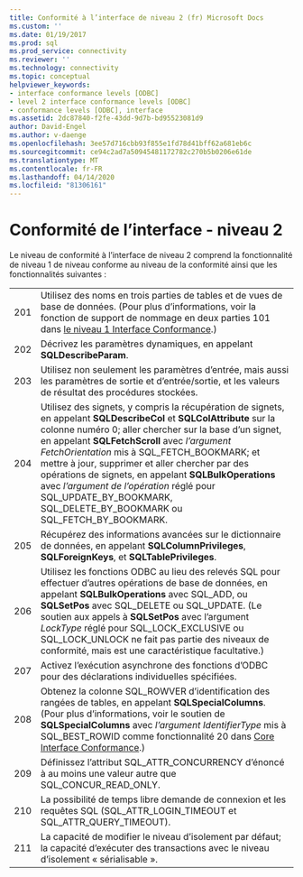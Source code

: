 ```yaml
---
title: Conformité à l’interface de niveau 2 (fr) Microsoft Docs
ms.custom: ''
ms.date: 01/19/2017
ms.prod: sql
ms.prod_service: connectivity
ms.reviewer: ''
ms.technology: connectivity
ms.topic: conceptual
helpviewer_keywords:
- interface conformance levels [ODBC]
- level 2 interface conformance levels [ODBC]
- conformance levels [ODBC], interface
ms.assetid: 2dc87840-f2fe-43dd-9d7b-bd95523081d9
author: David-Engel
ms.author: v-daenge
ms.openlocfilehash: 3ee57d716cbb93f855e1fd78d41bff62a681eb6c
ms.sourcegitcommit: ce94c2ad7a50945481172782c270b5b0206e61de
ms.translationtype: MT
ms.contentlocale: fr-FR
ms.lasthandoff: 04/14/2020
ms.locfileid: "81306161"
---
```

# <a name="level-2-interface-conformance"></a>Conformité de l’interface - niveau 2
Le niveau de conformité à l’interface de niveau 2 comprend la fonctionnalité de niveau 1 de niveau conforme au niveau de la conformité ainsi que les fonctionnalités suivantes :  
  
|||  
|-|-|  
|201|Utilisez des noms en trois parties de tables et de vues de base de données. (Pour plus d’informations, voir la fonction de support de nommage en deux parties 101 dans [le niveau 1 Interface Conformance](../../../odbc/reference/develop-app/level-1-interface-conformance.md).)|  
|202|Décrivez les paramètres dynamiques, en appelant **SQLDescribeParam**.|  
|203|Utilisez non seulement les paramètres d’entrée, mais aussi les paramètres de sortie et d’entrée/sortie, et les valeurs de résultat des procédures stockées.|  
|204|Utilisez des signets, y compris la récupération de signets, en appelant **SQLDescribeCol** et **SQLColAttribute** sur la colonne numéro 0; aller chercher sur la base d’un signet, en appelant **SQLFetchScroll** avec *l’argument FetchOrientation* mis à SQL_FETCH_BOOKMARK; et mettre à jour, supprimer et aller chercher par des opérations de signets, en appelant **SQLBulkOperations** avec *l’argument de l’opération* réglé pour SQL_UPDATE_BY_BOOKMARK, SQL_DELETE_BY_BOOKMARK ou SQL_FETCH_BY_BOOKMARK.|  
|205|Récupérez des informations avancées sur le dictionnaire de données, en appelant **SQLColumnPrivileges**, **SQLForeignKeys**, et **SQLTablePrivileges**.|  
|206|Utilisez les fonctions ODBC au lieu des relevés SQL pour effectuer d’autres opérations de base de données, en appelant **SQLBulkOperations** avec SQL_ADD, ou **SQLSetPos** avec SQL_DELETE ou SQL_UPDATE. (Le soutien aux appels à **SQLSetPos** avec l’argument *LockType* réglé pour SQL_LOCK_EXCLUSIVE ou SQL_LOCK_UNLOCK ne fait pas partie des niveaux de conformité, mais est une caractéristique facultative.)|  
|207|Activez l’exécution asynchrone des fonctions d’ODBC pour des déclarations individuelles spécifiées.|  
|208|Obtenez la colonne SQL_ROWVER d’identification des rangées de tables, en appelant **SQLSpecialColumns**. (Pour plus d’informations, voir le soutien de **SQLSpecialColumns** avec *l’argument IdentifierType* mis à SQL_BEST_ROWID comme fonctionnalité 20 dans [Core Interface Conformance](../../../odbc/reference/develop-app/core-interface-conformance.md).)|  
|209|Définissez l’attribut SQL_ATTR_CONCURRENCY d’énoncé à au moins une valeur autre que SQL_CONCUR_READ_ONLY.|  
|210|La possibilité de temps libre demande de connexion et les requêtes SQL (SQL_ATTR_LOGIN_TIMEOUT et SQL_ATTR_QUERY_TIMEOUT).|  
|211|La capacité de modifier le niveau d’isolement par défaut; la capacité d’exécuter des transactions avec le niveau d’isolement « sérialisable ».|
